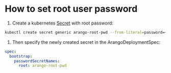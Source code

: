# How to set root user password

1) Create a kubernetes [Secret](https://kubernetes.io/docs/tasks/configmap-secret/managing-secret-using-kubectl/) with root password:
```bash
kubectl create secret generic arango-root-pwd --from-literal=password=<paste_your_password_here>
```

1) Then specify the newly created secret in the ArangoDeploymentSpec:
```yaml
spec:
  bootstrap:
    passwordSecretNames:
      root: arango-root-pwd
```